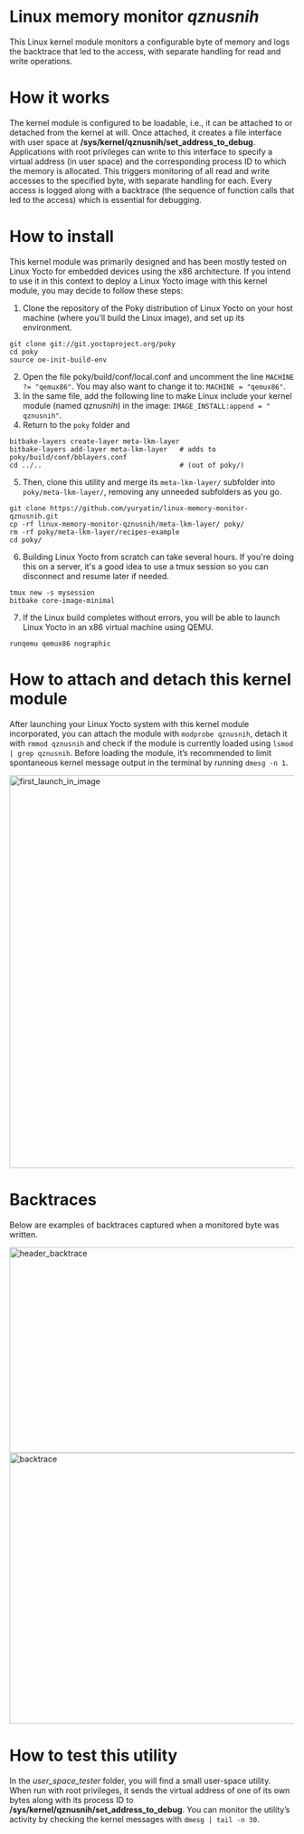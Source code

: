 # Linux memory monitor _qznusnih_
This Linux kernel module monitors a configurable byte of memory and logs the backtrace that led to the access, with separate handling for read and write operations.

# How it works
The kernel module is configured to be loadable, i.e., it can be attached to or detached from the kernel at will. Once attached, it creates a file interface with user space at **/sys/kernel/qznusnih/set_address_to_debug**. Applications with root privileges can write to this interface to specify a virtual address (in user space) and the corresponding process ID to which the memory is allocated.
This triggers monitoring of all read and write accesses to the specified byte, with separate handling for each. Every access is logged along with a backtrace (the sequence of function calls that led to the access) which is essential for debugging.

# How to install
This kernel module was primarily designed and has been mostly tested on Linux Yocto for embedded devices using the x86 architecture.
If you intend to use it in this context to deploy a Linux Yocto image with this kernel module, you may decide to follow these steps:
1. Clone the repository of the Poky distribution of Linux Yocto on your host machine (where you’ll build the Linux image), and set up its environment.
```
git clone git://git.yoctoproject.org/poky
cd poky
source oe-init-build-env
```

2. Open the file poky/build/conf/local.conf and uncomment the line `MACHINE ?= "qemux86"`. You may also want to change it to: `MACHINE = "qemux86"`.
3. In the same file, add the following line to make Linux include your kernel module (named _qznusnih_) in the image: `IMAGE_INSTALL:append = " qznusnih"`.
4. Return to the `poky` folder and
```
bitbake-layers create-layer meta-lkm-layer
bitbake-layers add-layer meta-lkm-layer   # adds to poky/build/conf/bblayers.conf
cd ../..                                  # (out of poky/)
```
5. Then, clone this utility and merge its `meta-lkm-layer/` subfolder into `poky/meta-lkm-layer/`, removing any unneeded subfolders as you go.
```
git clone https://github.com/yuryatin/linux-memory-monitor-qznusnih.git
cp -rf linux-memory-monitor-qznusnih/meta-lkm-layer/ poky/
rm -rf poky/meta-lkm-layer/recipes-example
cd poky/
```

6. Building Linux Yocto from scratch can take several hours. If you're doing this on a server, it's a good idea to use a tmux session so you can disconnect and resume later if needed.
```
tmux new -s mysession
bitbake core-image-minimal
```

7. If the Linux build completes without errors, you will be able to launch Linux Yocto in an x86 virtual machine using QEMU.
```
runqemu qemux86 nographic
```
# How to attach and detach this kernel module

After launching your Linux Yocto system with this kernel module incorporated, you can attach the module with `modprobe qznusnih`, detach it with `rmmod qznusnih` and check if the module is currently loaded using `lsmod | grep qznusnih`. Before loading the module, it’s recommended to limit spontaneous kernel message output in the terminal by running `dmesg -n 1`.

<img width="592" height="693" alt="first_launch_in_image" src="https://github.com/user-attachments/assets/f2b30eb3-9419-4497-bb8e-830c9928bede" />

# Backtraces
Below are examples of backtraces captured when a monitored byte was written.


<img width="592" height="363" alt="header_backtrace" src="https://github.com/user-attachments/assets/118c1ecc-4908-4d7e-944b-8ceaf4c8dfe4" />


<img width="592" height="478" alt="backtrace" src="https://github.com/user-attachments/assets/dddc9076-f380-458d-966e-3fd78623109f" />

# How to test this utility
In the *user_space_tester* folder, you will find a small user-space utility. When run with root privileges, it sends the virtual address of one of its own bytes along with its process ID to **/sys/kernel/qznusnih/set_address_to_debug**. You can monitor the utility’s activity by checking the kernel messages with `dmesg | tail -n 30`.
